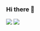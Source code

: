 ### Hi there 👋
<a href="https://brash-ease-7ed.notion.site/edb5cccc6a38481e8f9347853a1ab5ad" target="_blank"><img src="https://img.shields.io/badge/portfolio-20c997?style=flat-square&logo=Vimeo&logoColor=white"/></a>
<a href="mailto:kimej2159@naver.com" target="_blank"><img src="https://img.shields.io/badge/email-03?style=flat-square&logo=Naver&logoColor=white"/></a>
<!--
**kimej2159/kimej2159** is a ✨ _special_ ✨ repository because its `README.md` (this file) appears on your GitHub profile.

Here are some ideas to get you started:

- 🔭 I’m currently working on ...
- 🌱 I’m currently learning ...
- 👯 I’m looking to collaborate on ...
- 🤔 I’m looking for help with ...
- 💬 Ask me about ...
- 📫 How to reach me: ...
- 😄 Pronouns: ...
- ⚡ Fun fact: ...
-->
